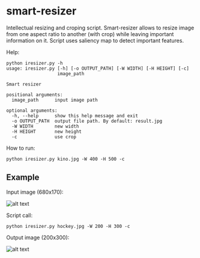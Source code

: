 smart-resizer
=============
Intellectual resizing and croping script. Smart-resizer allows to resize image from one aspect ratio to another (with crop) while leaving important information on it. Script uses saliency map to detect important features.

Help:
```
python iresizer.py -h
usage: iresizer.py [-h] [-o OUTPUT_PATH] [-W WIDTH] [-H HEIGHT] [-c]
                   image_path

Smart resizer

positional arguments:
  image_path      input image path

optional arguments:
  -h, --help      show this help message and exit
  -o OUTPUT_PATH  output file path. By default: result.jpg
  -W WIDTH        new width
  -H HEIGHT       new height
  -c              use crop
```

How to run:
```
python iresizer.py kino.jpg -W 400 -H 500 -c
```

Example
------- 
Input image (680x170):

![alt text](https://raw.github.com/madcat1991/smart-resizer/master/hockey.jpg "Original")

Script call:
```
python iresizer.py hockey.jpg -W 200 -H 300 -c
```

Output image (200x300):

![alt text](https://raw.github.com/madcat1991/smart-resizer/master/hockey_resized.jpg "Resized")